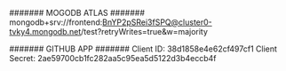 ####### MOGODB ATLAS #######
mongodb+srv://frontend:BnYP2pSRei3fSPQ@cluster0-tvky4.mongodb.net/test?retryWrites=true&w=majority

####### GITHUB APP #######
Client ID: 38d1858e4e62cf497cf1
Client Secret: 2ae59700cb1fc282aa5c95ea5d5122d3b4eccb4f
